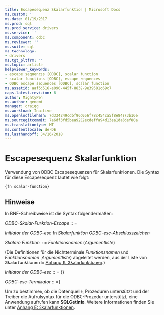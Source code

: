 ```yaml
---
title: Escapesequenz Skalarfunktion | Microsoft Docs
ms.custom: ''
ms.date: 01/19/2017
ms.prod: sql
ms.prod_service: drivers
ms.service: ''
ms.component: odbc
ms.reviewer: ''
ms.suite: sql
ms.technology:
- drivers
ms.tgt_pltfrm: ''
ms.topic: article
helpviewer_keywords:
- escape sequences [ODBC], scalar function
- scalar functions [ODBC], escape sequences
- ODBC escape sequences [ODBC], scalar function
ms.assetid: aaf5d516-e090-445f-8839-9e39581c69c7
caps.latest.revision: 6
author: MightyPen
ms.author: genemi
manager: craigg
ms.workload: Inactive
ms.openlocfilehash: 7d334249cdbf96d056f78c454ca5f8e84873b16e
ms.sourcegitcommit: 7a6df3fd5bea9282ecdeffa94d13ea1da6def80a
ms.translationtype: MT
ms.contentlocale: de-DE
ms.lasthandoff: 04/16/2018
---
```

# <a name="scalar-function-escape-sequence"></a>Escapesequenz Skalarfunktion
Verwendung von ODBC Escapesequenzen für Skalarfunktionen. Die Syntax für diese Escapesequenz lautet wie folgt:  
  
```  
{fn scalar-function}  
```  
  
## <a name="remarks"></a>Hinweise  
 In BNF-Schreibweise ist die Syntax folgendermaßen:  
  
 *ODBC-Skalar-Funktion-Escape* :: =  
  
 *Initiator der ODBC-esc* fn *Skalarfunktion ODBC-esc-Abschlusszeichen*  
  
 *Skalare Funktion* :: = *Funktionsnamen* (*Argumentliste*)  
  
 (Die Definitionen für die Nichtterminale *Funktionsnamen* und *Funktionsnamen* (*Argumentliste*) abgeleitet werden, aus der Liste von Skalarfunktionen in [ Anhang E: Skalarfunktionen](../../../odbc/reference/appendixes/appendix-e-scalar-functions.md).)  
  
 *Initiator der ODBC-esc* :: = {}  
  
 *ODBC-esc-Terminator* :: =}  
  
 Um zu bestimmen, ob die Datenquelle, Prozeduren unterstützt und der Treiber die Aufrufsyntax für die ODBC-Prozedur unterstützt, eine Anwendung aufrufen kann **SQLGetInfo**. Weitere Informationen finden Sie unter [Anhang E: Skalarfunktionen](../../../odbc/reference/appendixes/appendix-e-scalar-functions.md).
